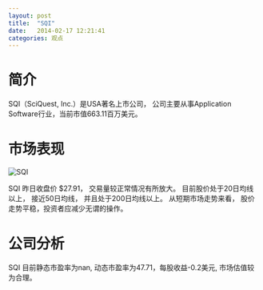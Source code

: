 ```yaml
---
layout: post
title:  "SQI"
date:   2014-02-17 12:21:41
categories: 观点
---
```


# 简介
SQI（SciQuest, Inc.）是USA著名上市公司，
公司主要从事Application Software行业，当前市值663.11百万美元。

# 市场表现

![SQI](http://finviz.com/chart.ashx?t=SQI&ty=c&ta=1&p=d&s=l)

SQI 昨日收盘价 $27.91，
交易量较正常情况有所放大。
目前股价处于20日均线以上，
接近50日均线，
并且处于200日均线以上。
从短期市场走势来看，
股价走势平稳，投资者应减少无谓的操作。

# 公司分析
SQI 目前静态市盈率为nan, 动态市盈率为47.71，每股收益-0.2美元,
市场估值较为合理。
